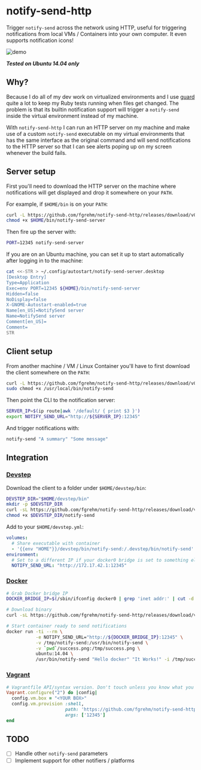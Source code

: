 # notify-send-http

Trigger `notify-send` across the network using HTTP, useful for triggering
notifications from local VMs / Containers into your own computer. It even supports
notification icons!

![demo](http://i.imgur.com/51hGcuW.png)

**_Tested on Ubuntu 14.04 only_**

## Why?

Because I do all of my dev work on virtualized environments and I use [guard](https://github.com/guard/guard/)
quite a lot to keep my Ruby tests running when files get changed. The problem is
that its builtin notification support will trigger a `notify-send` inside the virtual
environment instead of my machine.

With `notify-send-http` I can run an HTTP server on my machine and make use of a
custom `notify-send` executable on my virtual environments that has the same
interface as the original command and will send notifications to the HTTP server
so that I can see alerts poping up on my screen whenever the build fails.

## Server setup

First you'll need to download the HTTP server on the machine where notifications
will get displayed and drop it somewhere on your `PATH`.

For example, if `$HOME/bin` is on your `PATH`:

```sh
curl -L https://github.com/fgrehm/notify-send-http/releases/download/v0.2.0/server-linux_amd64 > $HOME/bin/notify-send-server
chmod +x $HOME/bin/notify-send-server
```

Then fire up the server with:

```sh
PORT=12345 notify-send-server
```

If you are on an Ubuntu machine, you can set it up to start automatically after
logging in to the machine:

```sh
cat <<-STR > ~/.config/autostart/notify-send-server.desktop
[Desktop Entry]
Type=Application
Exec=env PORT=12345 ${HOME}/bin/notify-send-server
Hidden=false
NoDisplay=false
X-GNOME-Autostart-enabled=true
Name[en_US]=NotifySend server
Name=NotifySend server
Comment[en_US]=
Comment=
STR
```

## Client setup

From another machine / VM / Linux Container you'll have to first download the
client somewhere on the `PATH`:

```sh
curl -L https://github.com/fgrehm/notify-send-http/releases/download/v0.2.0/client-linux_amd64 | sudo tee /usr/local/bin/notify-send &>/dev/null
sudo chmod +x /usr/local/bin/notify-send
```

Then point the CLI to the notification server:

```sh
SERVER_IP=$(ip route|awk '/default/ { print $3 }')
export NOTIFY_SEND_URL="http://${SERVER_IP}:12345"
```

And trigger notifications with:

```sh
notify-send "A summary" "Some message"
```

## Integration

### [Devstep](http://fgrehm.viewdocs.io/devstep/)

Download the client to a folder under `$HOME/devstep/bin`:

```sh
DEVSTEP_DIR="$HOME/devstep/bin"
mkdir -p $DEVSTEP_DIR
curl -sL https://github.com/fgrehm/notify-send-http/releases/download/v0.2.0/client-linux_amd64 > $DEVSTEP_DIR/notify-send
chmod +x $DEVSTEP_DIR/notify-send
```

Add to your `$HOME/devstep.yml`:

```yaml
volumes:
  # Share executable with container
  - '{{env "HOME"}}/devstep/bin/notify-send:/.devstep/bin/notify-send'
environment:
  # Set to a different IP if your docker0 bridge is set to something else
  NOTIFY_SEND_URL: "http://172.17.42.1:12345"
```

### [Docker](https://www.docker.com/)

```sh
# Grab Docker bridge IP
DOCKER_BRIDGE_IP=$(/sbin/ifconfig docker0 | grep 'inet addr:' | cut -d: -f2 | awk '{ print $1}')

# Download binary
curl -sL https://github.com/fgrehm/notify-send-http/releases/download/v0.2.0/client-linux_amd64 > /tmp/notify-send && chmod +x /tmp/notify-send

# Start container ready to send notifications
docker run -ti --rm \
           -e NOTIFY_SEND_URL="http://${DOCKER_BRIDGE_IP}:12345" \
           -v /tmp/notify-send:/usr/bin/notify-send \
           -v `pwd`/success.png:/tmp/success.png \
           ubuntu:14.04 \
           /usr/bin/notify-send "Hello docker" "It Works!" -i /tmp/success.png
```

### [Vagrant](http://www.vagrantup.com/)

```ruby
# Vagrantfile API/syntax version. Don't touch unless you know what you're doing!
Vagrant.configure("2") do |config|
  config.vm.box = "<YOUR BOX>"
  config.vm.provision :shell,
                      path: 'https://github.com/fgrehm/notify-send-http/raw/master/vagrant-installer.sh',
                      args: ['12345']
end
```

## TODO

- [ ] Handle other `notify-send` parameters
- [ ] Implement support for other notifiers / platforms
